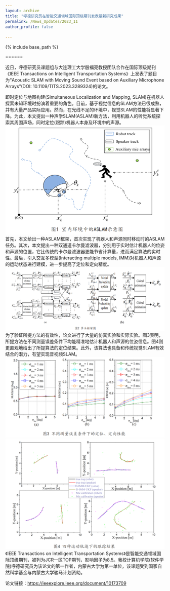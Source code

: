 ```yaml
---
layout: archive
title: "呼德研究员在智能交通领域国际顶级期刊发表最新研究成果"
permalink: /News_Updates/2023_11
author_profile: false

---
```


{% include base_path %}


======


近日，呼德研究员课题组与大连理工大学殷福亮教授团队合作在国际顶级期刊《IEEE Transactions on Intelligent Transportation Systems》上发表了题目为“Acoustic SLAM with Moving Sound Event based on Auxiliary Microphone Arrays”(DOI: 10.1109/TITS.2023.3289324)的论文。

即时定位与地图构建(Simultaneous Localization and Mapping, SLAM)在机器人探索未知环境时扮演着重要的角色。目前，基于视觉信息的SLAM方法已很成熟，并有大量产品实际应用。然而，在光线不足的环境中，视觉SLAM的性能将显著下降。为此，本文提出一种声学SLAM(ASLAM)新方法，利用机器人的听觉系统探索其周围声场，同时定位(跟踪)机器人本身及环境中的声源。
![图1](/images/2023_7_(1).png)
首先，本文给出一种ASLAM框架，首次实现了机器人和声源同时移动时的ASLAM任务。其次，本文提出一种双通道卡尔曼滤波器，分别用于实时估计机器人的位姿和声源的位置，它比传统的卡尔曼滤波器更能节省计算量，进而满足算法的实时性。最后，引入交互多模型(Interacting multiple models, IMM)对机器人和声源的运动状态进行建模，进一步提高了定位和定向精度。
![图2](/images/2023_7_(2).png)
为了验证所提方法的有效性，论文进行了大量的仿真实验和实际实验。图3表明，所提方法在不同测量误差条件下均能精准地估计机器人和声源的位姿信息。图4则更直观地给出了所提算法的定位结果。此外，该算法也具备和传统视觉SLAM有效结合的潜力，有望实现音视频SLAM。
![图3](/images/2023_7_(3).png)
![图4](/images/2023_7_(4).png)
《IEEE Transactions on Intelligent Transportation Systems》是智能交通领域国际顶级期刊，被列为JCR一区TOP期刊，影响因子为8.5。我校计算机学院(软件学院)呼德研究员为该论文的第一作者，内蒙古大学为第一单位，该课题受到国家自然科学基金与内蒙古大学骏马计划资助。

论文链接：https://ieeexplore.ieee.org/document/10173709
